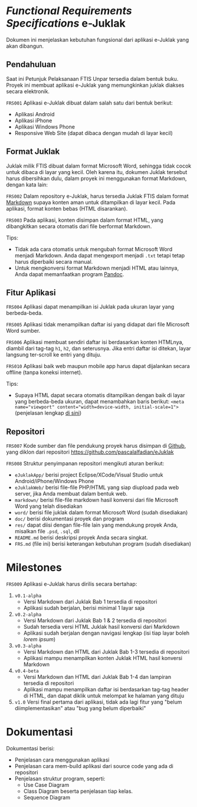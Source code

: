 _Functional Requirements Specifications_ e-Juklak
=================================================

Dokumen ini menjelaskan kebutuhan fungsional dari aplikasi e-Juklak yang akan
dibangun.

Pendahuluan
-----------

Saat ini Petunjuk Pelaksanaan FTIS Unpar tersedia dalam bentuk buku. Proyek ini
membuat aplikasi e-Juklak yang memungkinkan juklak diakses secara elektronik.

`FRS001` Aplikasi e-Juklak dibuat dalam salah satu dari bentuk berikut:

* Aplikasi Android
* Aplikasi iPhone
* Aplikasi Windows Phone
* Responsive Web Site (dapat dibaca dengan mudah di layar kecil)

Format Juklak
-------------

Juklak milik FTIS dibuat dalam format Microsoft Word, sehingga tidak cocok untuk
dibaca di layar yang kecil. Oleh karena itu, dokumen Juklak tersebut harus
dibersihkan dulu, dalam proyek ini menggunakan format Markdown, dengan kata
lain:

`FRS002` Dalam repository e-Juklak, harus tersedia Juklak FTIS dalam format
[Markdown](https://guides.github.com/features/mastering-markdown/) supaya
konten aman untuk ditampilkan di layar kecil. Pada aplikasi, format konten
bebas (HTML disarankan).

`FRS003` Pada aplikasi, konten disimpan dalam format HTML, yang dibangkitkan
secara otomatis dari file berformat Markdown.

Tips:

* Tidak ada cara otomatis untuk mengubah format Microsoft Word menjadi Markdown.
  Anda dapat mengexport menjadi `.txt` tetapi tetap harus diperbaiki secara
  manual.
* Untuk mengkonversi format Markdown menjadi HTML atau lainnya, Anda dapat
  memanfaatkan program [Pandoc](http://johnmacfarlane.net/pandoc/).

Fitur Aplikasi
--------------

`FRS004` Aplikasi dapat menampilkan isi Juklak pada ukuran layar yang
berbeda-beda.

`FRS005` Aplikasi tidak menampilkan daftar isi yang didapat dari file Microsoft
Word sumber.

`FRS006` Aplikasi membuat sendiri daftar isi berdasarkan konten HTMLnya, diambil
dari tag-tag `h1`, `h2`, dan seterusnya. Jika entri daftar isi ditekan,
layar langsung ter-scroll ke entri yang dituju.

`FRS010` Aplikasi baik web maupun mobile app harus dapat dijalankan secara offline
(tanpa koneksi internet).

Tips:

* Supaya HTML dapat secara otomatis ditampilkan dengan baik di layar yang
  berbeda-beda ukuran, dapat menambahkan baris berikut:
  `<meta name="viewport" content="width=device-width, initial-scale=1">`
  (penjelasan lengkap
  [di sini](https://developer.mozilla.org/en/docs/Mozilla/Mobile/Viewport_meta_tag))

Repositori
----------

`FRS007` Kode sumber dan file pendukung proyek harus disimpan di
[Github](https://github.com), yang diklon dari repositori
https://github.com/pascalalfadian/eJuklak

`FRS008` Struktur penyimpanan repositori mengikuti aturan berikut:

* `eJuklakApp/` berisi project Eclipse/XCode/Visual Studio untuk
  Android/iPhone/Windows Phone
* `eJuklakWeb/` berisi file-file PHP/HTML yang siap diupload pada web server,
  jika Anda membuat dalam bentuk web.
* `markdown/` berisi file-file markdown hasil konversi dari file Microsoft Word
  yang telah disediakan
* `word/` berisi file juklak dalam format Microsoft Word (sudah disediakan)
* `doc/` berisi dokumentasi proyek dan program
* `res/` dapat diisi dengan file-file lain yang mendukung proyek Anda, misalkan
  file `.psd`, `.sql`, dll
* `README.md` berisi deskripsi proyek Anda secara singkat.
* `FRS.md` (file ini) berisi keterangan kebutuhan program (sudah disediakan)

Milestones
==========

`FRS009` Aplikasi e-Juklak harus dirilis secara bertahap:

1. `v0.1-alpha`
    * Versi Markdown dari Juklak Bab 1 tersedia di repositori
    * Aplikasi sudah berjalan, berisi minimal 1 layar saja
2. `v0.2-alpha`
    * Versi Markdown dari Juklak Bab 1 & 2 tersedia di repositori
    * Sudah tersedia versi HTML Juklak hasil konversi dari Markdown
    * Aplikasi sudah berjalan dengan navigasi lengkap (isi tiap layar boleh
      _lorem ipsum_)
3. `v0.3-alpha`
    * Versi Markdown dan HTML dari Juklak Bab 1-3 tersedia di repositori
	* Aplikasi mampu menampilkan konten Juklak HTML hasil konversi Markdown
4. `v0.4-beta`
    * Versi Markdown dan HTML dari Juklak Bab 1-4 dan lampiran tersedia di
      repositori
    * Aplikasi mampu menampilkan daftar isi berdasarkan tag-tag header di HTML,
      dan dapat diklik untuk melompat ke halaman yang dituju
5. `v1.0` Versi final pertama dari aplikasi, tidak ada lagi fitur yang "belum
    diimplementasikan" atau "bug yang belum diperbaiki"

Dokumentasi
===========

Dokumentasi berisi:

* Penjelasan cara menggunakan aplikasi
* Penjelasan cara mem-build aplikasi dari source code yang ada di repositori
* Penjelasan struktur program, seperti:
     * Use Case Diagram
     * Class Diagram beserta penjelasan tiap kelas.
     * Sequence Diagram
